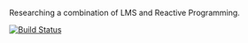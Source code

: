 Researching a combination of LMS and Reactive Programming.

[![Build Status](https://travis-ci.org/markus1189/OptiREScala.svg?branch=master)](https://travis-ci.org/markus1189/OptiREScala)
